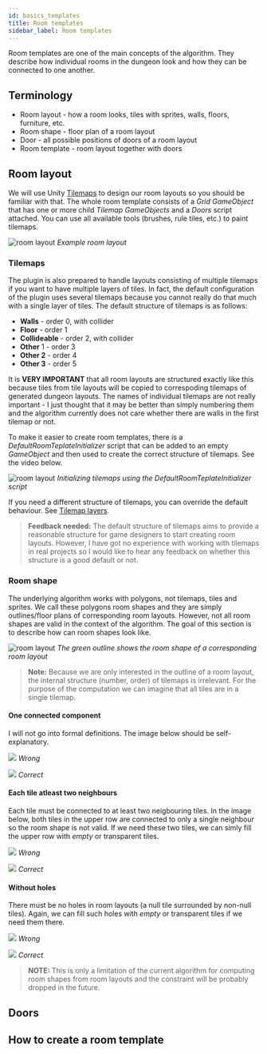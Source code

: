 ```yaml
---
id: basics_templates
title: Room templates
sidebar_label: Room templates
---
```


Room templates are one of the main concepts of the algorithm. They describe how individual rooms in the dungeon look and how they can be connected to one another. 

## Terminology
- Room layout - how a room looks, tiles with sprites, walls, floors, furniture, etc.
- Room shape - floor plan of a room layout
- Door - all possible positions of doors of a room layout
- Room template - room layout together with doors

## Room layout

We will use Unity [Tilemaps](https://docs.unity3d.com/Manual/class-Tilemap.html) to design our room layouts so you should be familiar with that. The whole room template consists of a *Grid* *GameObject* that has one or more child *Tilemap* *GameObjects* and a *Doors* script attached. You can use all available tools (brushes, rule tiles, etc.) to paint tilemaps. 

![room layout](assets/room_layout.png)
*Example room layout*

### Tilemaps

The plugin is also prepared to handle layouts consisting of multiple tilemaps if you want to have multiple layers of tiles. In fact, the default configuration of the plugin uses several tilemaps because you cannot really do that much with a single layer of tiles. The default structure of tilemaps is as follows:

- **Walls** - order 0, with collider
- **Floor** - order 1 
- **Collideable** - order 2, with collider
- **Other** 1 - order 3
- **Other 2** - order 4
- **Other 3** - order 5

It is **VERY IMPORTANT** that all room layouts are structured exactly like this because tiles from tile layouts will be copied to correspoding tilemaps of generated dungeon layouts. The names of individual tilemaps are not really important - I just thought that it may be better than simply numbering them and the algorithm currently does not care whether there are walls in the first tilemap or not.

To make it easier to create room templates, there is a *DefaultRoomTeplateInitializer* script that can be added to an empty *GameObject* and then used to create the correct structure of tilemaps. See the video below.

<div class="creating-tilemaps">

![room layout](assets/creating_tilemaps.gif)
*Initializing tilemaps using the DefaultRoomTeplateInitializer script*

<div>

If you need a different structure of tilemaps, you can override the default behaviour. See [Tilemap layers](generatorPipeline_tilemapLayers.md).

> **Feedback needed:** The default structure of tilemaps aims to provide a reasonable structure for game designers to start creating room layouts. However, I have got no experience with working with tilemaps in real projects so I would like to hear any feedback on whether this structure is a good default or not.

### Room shape

The underlying algorithm works with polygons, not tilemaps, tiles and sprites. We call these polygons room shapes and they are simply outlines/floor plans of corresponding room layouts. However, not all room shapes are valid in the context of the algorithm. The goal of this section is to describe how can room shapes look like.

![room layout](assets/room_shape.png)
*The green outline shows the room shape of a corresponding room layout*

> **Note:** Because we are only interested in the outline of a room layout, the internal structure (number, order) of tilemaps is irrelevant. For the purpose of the computation we can imagine that all tiles are in a single tilemap.

#### One connected component

I will not go into formal definitions. The image below should be self-explanatory.

<div class="templates-examples">

<div class="templates-examples-image-wrapper">

![](assets/one_connected_component_nok.png)
*Wrong*

</div>

<div class="templates-examples-image-wrapper">

![](assets/one_connected_component_ok.png)
*Correct*

</div>

</div>

#### Each tile atleast two neighbours

Each tile must be connected to at least two neigbouring tiles. In the image below, both tiles in the upper row are connected to only a single neighbour so the room shape is not valid. If we need these two tiles, we can simly fill the upper row with *empty* or transparent tiles.

<div class="templates-examples">

<div class="templates-examples-image-wrapper">

![](assets/at_least_two_neighbours_nok.png)
*Wrong*

</div>

<div class="templates-examples-image-wrapper">

![](assets/at_least_two_neighbours_ok.png)
*Correct*

</div>

</div>

#### Without holes

There must be no holes in room layouts (a null tile surrounded by non-null tiles). Again, we can fill such holes with *empty* or transparent tiles if we need them there.

<div class="templates-examples">

<div class="templates-examples-image-wrapper">

![](assets/no_holes_nok.png)
*Wrong*

</div>

<div class="templates-examples-image-wrapper">

![](assets/no_holes_ok.png)
*Correct*

</div>

</div>

> **NOTE:** This is only a limitation of the current algorithm for computing room shapes from room layouts and the constraint will be probably dropped in the future.

## Doors

## How to create a room template